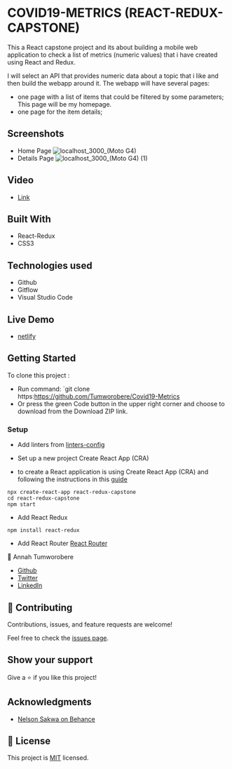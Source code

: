 # COVID19-METRICS (REACT-REDUX-CAPSTONE)
 This a React capstone project and its about building a mobile web application to check a list of metrics (numeric values) that i have created using React and Redux.

I will select an API that provides numeric data about a topic that i like and then build the webapp around it. The webapp will have several pages:

 - one page with a list of items that could be filtered by some parameters; This page will be my homepage.
 - one page for the item details; 

## Screenshots
- Home Page
![localhost_3000_(Moto G4)](https://user-images.githubusercontent.com/84907743/147141196-d0fca1d3-bcbb-4fd3-9b20-2d1c80dff5be.png)
- Details Page
![localhost_3000_(Moto G4) (1)](https://user-images.githubusercontent.com/84907743/147141452-c74d070f-1399-48b6-a61c-9f4ac66e6554.png)

## Video
- [Link]()
## Built With
- React-Redux
- CSS3

## Technologies used
- Github
- Gitflow
- Visual Studio Code
## Live Demo
- [netlify](https://covid19metrics.netlify.app/)


## Getting Started

 To clone this project :

* Run command: `git clone https:https://github.com/Tumworobere/Covid19-Metrics
* Or press the green Code button in the upper right corner and choose to download from the Download ZIP link.
### Setup
- Add linters from [linters-config](https://github.com/microverseinc/linters-config/tree/master/react-redux)
- Set up a new project Create React App (CRA)

- to create a React application is using Create React App (CRA) and following the instructions in this [guide](https://reactjs.org/docs/create-a-new-react-app.html#create-react-app)
```
npx create-react-app react-redux-capstone
cd react-redux-capstone
npm start
```
-  Add React Redux
 ```
npm install react-redux
```
- Add React Router [React Router](https://v5.reactrouter.com/web/guides/quick-start)

 :woman: Annah Tumworobere

 - [Github](https://github.com/Tumworobere)
- [Twitter](https://twitter.com/Tannah2090)
- [LinkedIn](www.linkedin.com/in/annah-tumworobere-6258b443)

## 🤝 Contributing

Contributions, issues, and feature requests are welcome!

Feel free to check the [issues page](../../issues/).

## Show your support

Give a ⭐️ if you like this project!

## Acknowledgments

- [Nelson Sakwa on Behance](https://www.behance.net/sakwadesignstudio)

## 📝 License

This project is [MIT](./MIT.md) licensed.

